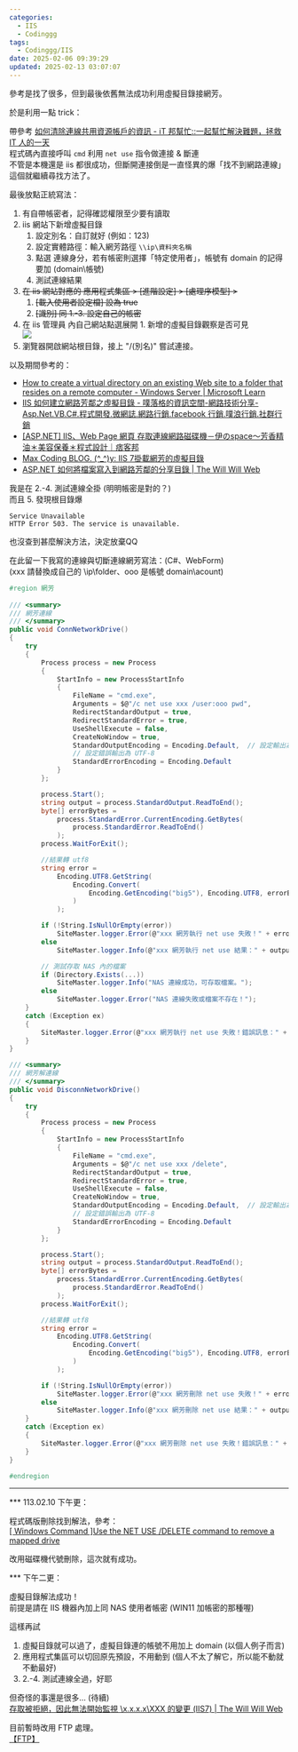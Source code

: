```yaml
---
categories:
  - IIS
  - Codinggg
tags:
  - Codinggg/IIS
date: 2025-02-06 09:39:29
updated: 2025-02-13 03:07:07
---
```

參考是找了很多，但到最後依舊無法成功利用虛擬目錄接網芳。

於是利用一點 trick：

帶參考 [如何清除連線共用資源帳戶的資訊 - iT 邦幫忙::一起幫忙解決難題，拯救 IT 人的一天](https://ithelp.ithome.com.tw/questions/10007065)  
程式碼內直接呼叫 `cmd` 利用 `net use` 指令做連接 & 斷連  
不管是本機還是 iis 都很成功，但斷開連接倒是一直怪異的爆「找不到網路連線」  
這個就繼續尋找方法了。

最後放點正統寫法：

1. 有自帶帳密者，記得確認權限至少要有讀取
2. iis 網站下新增虛擬目錄
	1. 設定別名：自訂就好 (例如：123)
	2. 設定實體路徑：輸入網芳路徑 `\\ip\資料夾名稱`
	3. 點選 連線身分，若有帳密則選擇「特定使用者」，帳號有 domain 的記得要加 (domain\帳號)
	4. 測試連線結果
3. ~~在 iis 網站對應的 應用程式集區 > [進階設定] > [處理序模型] >~~
	1. ~~[載入使用者設定檔] 設為 true~~
	2. ~~[識別] 同 1.-3. 設定自己的帳密~~
4. 在 iis 管理員 內自己網站點選展開 1. 新增的虛擬目錄觀察是否可見  
	 ![](1738808697070.jpg)
5. 瀏覽器開啟網站根目錄，接上 "/(別名)" 嘗試連接。

以及期間參考的：
- [How to create a virtual directory on an existing Web site to a folder that resides on a remote computer - Windows Server | Microsoft Learn](https://learn.microsoft.com/en-us/troubleshoot/windows-server/networking/create-virtual-directory-folder-remote-computer)
- [IIS 如何建立網路芳鄰之虛擬目錄 - 噗落格的資訊空間-網路技術分享-Asp.Net.VB.C#.程式開發.微網誌.網路行銷.facebook 行銷.噗浪行銷.社群行銷](https://king971119.blogspot.com/2010/07/iis.html)
- [[ASP.NET] IIS、Web Page 網頁 存取連線網路磁碟機－伊のspace～芳香精油＊美容保養＊程式設計｜痞客邦](https://takamai.pixnet.net/blog/post/42794896)
- [Max Coding BLOG. (^_^)y: IIS 7掛載網芳的虛擬目錄](https://maxtellyou.blogspot.com/2010/02/iis-7.html)
- [ASP.NET 如何將檔案寫入到網路芳鄰的分享目錄 | The Will Will Web](https://blog.miniasp.com/post/2007/11/10/How-to-write-file-to-net-share-folder-using-ASPNET)

我是在 2.-4. 測試連線全掛 (明明帳密是對的？)  
而且 5. 發現根目錄爆
```
Service Unavailable 
HTTP Error 503. The service is unavailable.
```

也沒查到甚麼解決方法，決定放棄QQ

在此留一下我寫的連線與切斷連線網芳寫法：(C#、WebForm)  
(xxx 請替換成自己的 \\ip\folder、ooo 是帳號 domain\acount)

```cs
#region 網芳  
  
/// <summary>  
/// 網芳連線  
/// </summary>  
public void ConnNetworkDrive()  
{  
	try  
	{  
		Process process = new Process  
		{  
			StartInfo = new ProcessStartInfo  
			{  
				FileName = "cmd.exe",   
				Arguments = $@"/c net use xxx /user:ooo pwd",  
				RedirectStandardOutput = true,  
				RedirectStandardError = true,  
				UseShellExecute = false,  
				CreateNoWindow = true,  
				StandardOutputEncoding = Encoding.Default,  // 設定輸出為 UTF-8
				// 設定錯誤輸出為 UTF-8  
				StandardErrorEncoding = Encoding.Default    
			}  
		};  

		process.Start();  
		string output = process.StandardOutput.ReadToEnd();  
		byte[] errorBytes = 
			process.StandardError.CurrentEncoding.GetBytes(
				process.StandardError.ReadToEnd()
			);  
		process.WaitForExit();  

		//結果轉 utf8  
		string error = 
			Encoding.UTF8.GetString(
				Encoding.Convert(
					Encoding.GetEncoding("big5"), Encoding.UTF8, errorBytes
				)
			);  

		if (!String.IsNullOrEmpty(error))  
			SiteMaster.logger.Error(@"xxx 網芳執行 net use 失敗！" + error);  
		else  
			SiteMaster.logger.Info(@"xxx 網芳執行 net use 結果：" + output);  

		// 測試存取 NAS 內的檔案  
		if (Directory.Exists(...))  
			SiteMaster.logger.Info("NAS 連線成功，可存取檔案。");  
		else  
			SiteMaster.logger.Error("NAS 連線失敗或檔案不存在！");  
	}  
	catch (Exception ex)  
	{  
		SiteMaster.logger.Error(@"xxx 網芳執行 net use 失敗！錯誤訊息：" + ex);  
	}  
}  

/// <summary>  
/// 網芳解連線  
/// </summary>  
public void DisconnNetworkDrive()  
{  
	try  
	{  
		Process process = new Process  
		{  
			StartInfo = new ProcessStartInfo  
			{  
				FileName = "cmd.exe",  
				Arguments = $@"/c net use xxx /delete",  
				RedirectStandardOutput = true,  
				RedirectStandardError = true,  
				UseShellExecute = false,  
				CreateNoWindow = true,  
				StandardOutputEncoding = Encoding.Default,  // 設定輸出為 UTF-8  
				// 設定錯誤輸出為 UTF-8  
				StandardErrorEncoding = Encoding.Default    
			}  
		};  

		process.Start();  
		string output = process.StandardOutput.ReadToEnd();  
		byte[] errorBytes = 
			process.StandardError.CurrentEncoding.GetBytes(
				process.StandardError.ReadToEnd()
			);  
		process.WaitForExit();  

		//結果轉 utf8  
		string error = 
			Encoding.UTF8.GetString(
				Encoding.Convert(
					Encoding.GetEncoding("big5"), Encoding.UTF8, errorBytes
				)
			);  

		if (!String.IsNullOrEmpty(error))  
			SiteMaster.logger.Error(@"xxx 網芳刪除 net use 失敗！" + error);  
		else  
			SiteMaster.logger.Info(@"xxx 網芳刪除 net use 結果：" + output);  
	}  
	catch (Exception ex)  
	{  
		SiteMaster.logger.Error(@"xxx 網芳刪除 net use 失敗！錯誤訊息：" + ex);  
	}  
}  

#endregion
```

---

*** 113.02.10 下午更：

程式碼版刪除找到解法，參考：  
[[ Windows Command ]Use the NET USE /DELETE command to remove a mapped drive](https://gist.github.com/elvischen/edf16d8286e702771c439ab4e06c0e14)

改用磁碟機代號刪除，這次就有成功。



*** 下午二更：

虛擬目錄解法成功！  
前提是請在 IIS 機器內加上同 NAS 使用者帳密 (WIN11 加帳密的那種喔)  

這樣再試  
1. 虛擬目錄就可以過了，虛擬目錄連的帳號不用加上 domain (以個人例子而言)  
2. 應用程式集區可以切回原先預設，不用動到 (個人不太了解它，所以能不動就不動最好)  
3. 2.-4. 測試連線全過，好耶

但奇怪的事還是很多... (待續)  
[存取被拒絕，因此無法開始監視 \\x.x.x.x\XXX 的變更 (IIS7) | The Will Will Web](https://blog.miniasp.com/post/2009/05/20/Failed-to-start-monitoring-directory-changes-when-using-UNC-virtual-directory-IIS7)

目前暫時改用 FTP 處理。  
[【FTP】](【FTP】.md)